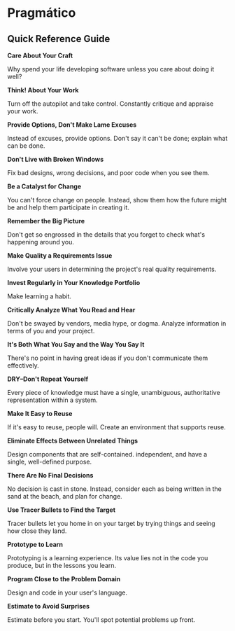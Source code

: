 # Pragmático

## Quick Reference Guide

**Care About Your Craft**

Why spend your life developing software unless you care about doing it well?

**Think! About Your Work**

Turn off the autopilot and take control. Constantly critique and appraise your work.

**Provide Options, Don't Make Lame Excuses**

Instead of excuses, provide options. Don't say it can't be done; explain what can be done.

**Don't Live with Broken Windows**

Fix bad designs, wrong decisions, and poor code when you see them.

**Be a Catalyst for Change**

You can't force change on people. Instead, show them how the future might be and help them participate in creating it.

**Remember the Big Picture**

Don't get so engrossed in the details that you forget to check what's happening around you.

**Make Quality a Requirements Issue**

Involve your users in determining the project's real quality requirements.

**Invest Regularly in Your Knowledge Portfolio**

Make learning a habit.

**Critically Analyze What You Read and Hear**

Don't be swayed by vendors, media hype, or dogma. Analyze information in terms of you and your project.

**It's Both What You Say and the Way You Say It**

There's no point in having great ideas if you don't communicate them effectively.

**DRY–Don't Repeat Yourself**

Every piece of knowledge must have a single, unambiguous, authoritative representation within a system.

**Make It Easy to Reuse**

If it's easy to reuse, people will. Create an environment that supports reuse.

**Eliminate Effects Between Unrelated Things**

Design components that are self-contained. independent, and have a single, well-defined purpose.

**There Are No Final Decisions**

No decision is cast in stone. Instead, consider each as being written in the sand at the beach, and plan for change.

**Use Tracer Bullets to Find the Target**

Tracer bullets let you home in on your target by trying things and seeing how close they land.

**Prototype to Learn**

Prototyping is a learning experience. Its value lies not in the code you produce, but in the lessons you learn.

**Program Close to the Problem Domain**

Design and code in your user's language.

**Estimate to Avoid Surprises**

Estimate before you start. You'll spot potential problems up front.

